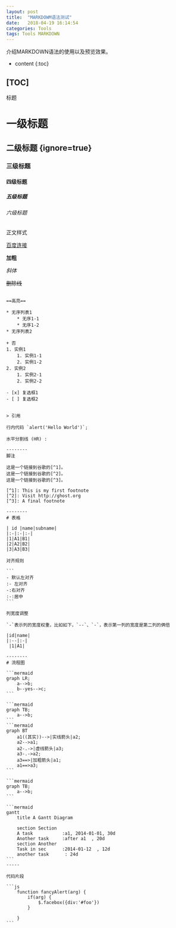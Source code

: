 ```yaml
---
layout: post
title:  "MARKDOWM语法测试"
date:   2018-04-19 16:14:54
categories: Tools
tags: Tools MARKDOWN 
---
```


介绍MARKDOWN语法的使用以及预览效果。

* content
{:toc}




[TOC]
----
标题

# 一级标题

## 二级标题 {ignore=true} 

### 三级标题
#### 四级标题
##### 五级标题
###### 六级标题

正文样式

[百度连接](www.baidu.com)

**加粗**

*斜体*

<del>删除线</del>

~~~删除线~~

==高亮==

* 无序列表1
    * 无序1-1
    * 无序1-2 
* 无序列表2

+ 否
1. 实例1
    1. 实例1-1 
    2. 实例1-2
2. 实例2
    1. 实例2-1 
    2. 实例2-2

- [x] 复选框1
- [ ] 复选框2


> 引用

行内代码 `alert('Hello World')`;

水平分割线 (HR) :

--------
脚注

这是一个链接到谷歌的[^1]。
这是一个链接到谷歌的[^2]。
这是一个链接到谷歌的[^3]。

[^1]: This is my first footnote
[^2]: Visit http://ghost.org
[^3]: A final footnote

--------
# 表格

| id |name|subname|
|:-|:-|:-|
|1|A1|B1|
|2|A2|B2|
|3|A3|B3|

对齐规则

```
- 默认左对齐
:- 左对齐
-:右对齐
:-:居中
```

列宽度调整

`-`表示列的宽度权重，比如如下，`--`、`-`，表示第一列的宽度是第二列的俩倍

|id|name| 
|:--|:-|
 |1|A1|

--------
# 流程图

```mermaid
graph LR;
	a-->b;
    b--yes-->c;
```

```mermaid
graph TB;
	a-->b;
```
```mermaid
graph BT
    a1((其实))-->|实线箭头|a2;
    a2-->a1;
    a2-.->|虚线箭头|a3;
    a3-.->a2;
    a3==>|加粗箭头|a1;
    a1==>a3;
```

```mermaid
graph TB;
	a-->b;
```

```mermaid
gantt
    title A Gantt Diagram

    section Section
    A task           :a1, 2014-01-01, 30d
    Another task     :after a1  , 20d
    section Another
    Task in sec      :2014-01-12  , 12d
    another task      : 24d
```
-----

代码片段

```js
    function fancyAlert(arg) {
        if(arg) {
            $.facebox({div:'#foo'})
        }

    }
```
